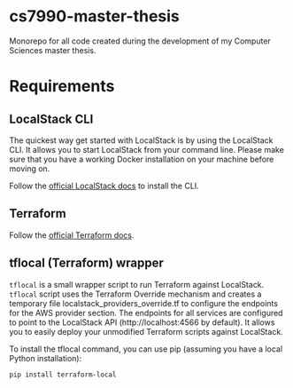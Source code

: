 # cs7990-master-thesis
Monorepo for all code created during the development of my Computer Sciences master thesis.

# Requirements

## LocalStack CLI

The quickest way get started with LocalStack is by using the LocalStack CLI. It allows you to start LocalStack from your command line. Please make sure that you have a working Docker installation on your machine before moving on.

Follow the [official LocalStack docs](https://docs.localstack.cloud/getting-started/installation/) to install the CLI.

## Terraform

Follow the [official Terraform docs](https://developer.hashicorp.com/terraform/install).

## tflocal (Terraform) wrapper

`tflocal` is a small wrapper script to run Terraform against LocalStack. `tflocal` script uses the Terraform Override mechanism and creates a temporary file localstack_providers_override.tf to configure the endpoints for the AWS provider section. The endpoints for all services are configured to point to the LocalStack API (http://localhost:4566 by default). It allows you to easily deploy your unmodified Terraform scripts against LocalStack.

To install the tflocal command, you can use pip (assuming you have a local Python installation):

```shell
pip install terraform-local
```